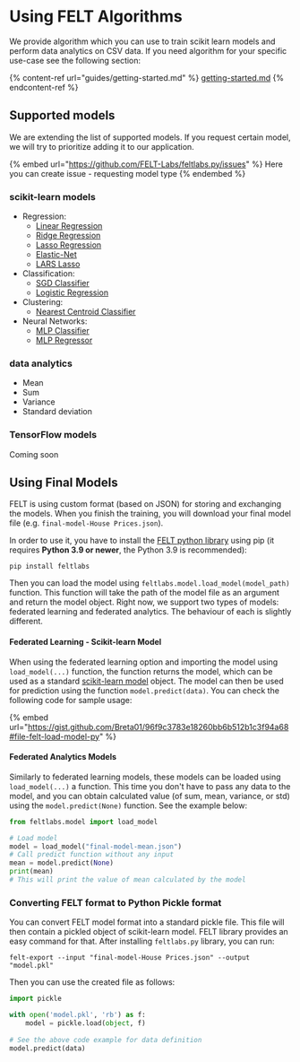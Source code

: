 # Using FELT Algorithms

We provide algorithm which you can use to train scikit learn models and perform data analytics on CSV data. If you need algorithm for your specific use-case see the following section:

{% content-ref url="guides/getting-started.md" %}
[getting-started.md](guides/creating-custom-algorithms.md)
{% endcontent-ref %}

## Supported models

We are extending the list of supported models. If you request certain model, we will try to prioritize adding it to our application.

{% embed url="https://github.com/FELT-Labs/feltlabs.py/issues" %}
Here you can create issue - requesting model type
{% endembed %}

### scikit-learn models
- Regression:
  - [Linear Regression](https://scikit-learn.org/stable/modules/linear_model.html#ordinary-least-squares)
  - [Ridge Regression](https://scikit-learn.org/stable/modules/linear_model.html#ridge-regression-and-classification)
  - [Lasso Regression](https://scikit-learn.org/stable/modules/linear_model.html#lasso)
  - [Elastic-Net](https://scikit-learn.org/stable/modules/linear_model.html#elastic-net)
  - [LARS Lasso](https://scikit-learn.org/stable/modules/linear_model.html#lars-lasso)
- Classification:
  - [SGD Classifier](https://scikit-learn.org/stable/modules/generated/sklearn.linear_model.SGDClassifier.html#sklearn.linear_model.SGDClassifier)
  - [Logistic Regression](https://scikit-learn.org/stable/modules/linear_model.html#logistic-regression)
- Clustering:
  - [Nearest Centroid Classifier](https://scikit-learn.org/stable/modules/neighbors.html#nearest-centroid-classifier)
- Neural Networks:
  - [MLP Classifier](https://scikit-learn.org/stable/modules/neural_networks_supervised.html#classification)
  - [MLP Regressor](https://scikit-learn.org/stable/modules/neural_networks_supervised.html#regression)

### data analytics
- Mean
- Sum
- Variance
- Standard deviation

### TensorFlow models
Coming soon

## Using Final Models

FELT is using custom format (based on JSON) for storing and exchanging the models. When you finish the training, you will download your final model file (e.g. `final-model-House Prices.json`).

In order to use it, you have to install the [FELT python library](https://github.com/FELT-Labs/feltlabs.py) using pip (it requires **Python 3.9 or newer**, the Python 3.9 is recommended):

```
pip install feltlabs
```

Then you can load the model using `feltlabs.model.load_model(model_path)` function. This function will take the path of the model file as an argument and return the model object. Right now, we support two types of models: federated learning and federated analytics. The behaviour of each is slightly different.

#### Federated Learning - Scikit-learn Model

When using the federated learning option and importing the model using `load_model(...)` function, the function returns the model, which can be used as a standard [scikit-learn model](https://scikit-learn.org/stable/modules/generated/sklearn.linear\_model.LinearRegression.html) object. The model can then be used for prediction using the function `model.predict(data)`. You can check the following code for sample usage:

{% embed url="https://gist.github.com/Breta01/96f9c3783e18260bb6b512b1c3f94a68#file-felt-load-model-py" %}

#### Federated Analytics Models

Similarly to federated learning models, these models can be loaded using `load_model(...)` a function. This time you don't have to pass any data to the model, and you can obtain calculated value (of sum, mean, variance, or std) using the `model.predict(None)` function. See the example below:

```python
from feltlabs.model import load_model

# Load model
model = load_model("final-model-mean.json")
# Call predict function without any input
mean = model.predict(None)
print(mean)
# This will print the value of mean calculated by the model
```

### Converting FELT format to Python Pickle format

You can convert FELT model format into a standard pickle file. This file will then contain a pickled object of scikit-learn model. FELT library provides an easy command for that. After installing `feltlabs.py` library, you can run:

```
felt-export --input "final-model-House Prices.json" --output "model.pkl"
```

Then you can use the created file as follows:

```python
import pickle

with open('model.pkl', 'rb') as f:
    model = pickle.load(object, f)
    
# See the above code example for data definition
model.predict(data)
```
